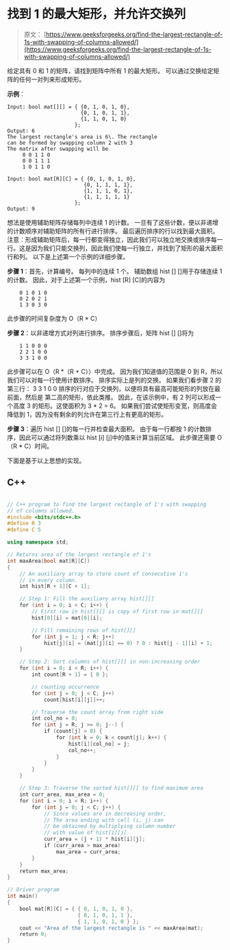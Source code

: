 # 找到 1 的最大矩形，并允许交换列

> 原文： [https://www.geeksforgeeks.org/find-the-largest-rectangle-of-1s-with-swapping-of-columns-allowed/](https://www.geeksforgeeks.org/find-the-largest-rectangle-of-1s-with-swapping-of-columns-allowed/)

给定具有 0 和 1 的矩阵，请找到矩阵中所有 1 的最大矩形。 可以通过交换给定矩阵的任何一对列来形成矩形。

**示例**：

```
Input: bool mat[][] = { {0, 1, 0, 1, 0},
                        {0, 1, 0, 1, 1},
                        {1, 1, 0, 1, 0}
                      };
Output: 6
The largest rectangle's area is 6\. The rectangle 
can be formed by swapping column 2 with 3
The matrix after swapping will be
     0 0 1 1 0
     0 0 1 1 1
     1 0 1 1 0

Input: bool mat[R][C] = { {0, 1, 0, 1, 0},
                         {0, 1, 1, 1, 1},
                         {1, 1, 1, 0, 1},
                         {1, 1, 1, 1, 1}
                      };
Output: 9

```



想法是使用辅助矩阵存储每列中连续 1 的计数。 一旦有了这些计数，便以非递增的计数顺序对辅助矩阵的所有行进行排序。 最后遍历排序的行以找到最大面积。
注意：形成辅助矩阵后，每一行都变得独立，因此我们可以独立地交换或排序每一行。这是因为我们只能交换列，因此我们使每一行独立，并找到了矩形的最大面积 行和列。
以下是上述第一个示例的详细步骤。

**步骤 1**：首先，计算编号。 每列中的连续 1 个。 辅助数组 hist [] []用于存储连续 1 的计数。 因此，对于上述第一个示例，hist [R] [C]的内容为

```
    0 1 0 1 0
    0 2 0 2 1
    1 3 0 3 0
```

此步骤的时间复杂度为 O（R * C）

**步骤 2**：以非递增方式对列进行排序。 排序步骤后，矩阵 hist [] []将为

```
    1 1 0 0 0
    2 2 1 0 0
    3 3 1 0 0
```

此步骤可以在 O（R *（R + C））中完成。 因为我们知道值的范围是 0 到 R，所以我们可以对每一行使用计数排序。
排序实际上是列的交换。 如果我们看步骤 2 的第三行：
3 3 1 0 0
排序的行对应于交换列，以便将具有最高可能矩形的列放在最前面，然后是 第二高的矩形，依此类推。 因此，在该示例中，有 2 列可以形成一个高度 3 的矩形。这使面积为 3 * 2 = 6。 如果我们尝试使矩形变宽，则高度会降低到 1，因为没有剩余的列允许在第三行上有更高的矩形。

**步骤 3**：遍历 hist [] []的每一行并检查最大面积。 由于每一行都按 1 的计数排序，因此可以通过将列数乘以 hist [i] [j]中的值来计算当前区域。 此步骤还需要 O（R * C）时间。

下面是基于以上思想的实现。

## C++ 

```cpp

// C++ program to find the largest rectangle of 1's with swapping 
// of columns allowed. 
#include <bits/stdc++.h> 
#define R 3 
#define C 5 

using namespace std; 

// Returns area of the largest rectangle of 1's 
int maxArea(bool mat[R][C]) 
{ 
    // An auxiliary array to store count of consecutive 1's 
    // in every column. 
    int hist[R + 1][C + 1]; 

    // Step 1: Fill the auxiliary array hist[][] 
    for (int i = 0; i < C; i++) { 
        // First row in hist[][] is copy of first row in mat[][] 
        hist[0][i] = mat[0][i]; 

        // Fill remaining rows of hist[][] 
        for (int j = 1; j < R; j++) 
            hist[j][i] = (mat[j][i] == 0) ? 0 : hist[j - 1][i] + 1; 
    } 

    // Step 2: Sort columns of hist[][] in non-increasing order 
    for (int i = 0; i < R; i++) { 
        int count[R + 1] = { 0 }; 

        // counting occurrence 
        for (int j = 0; j < C; j++) 
            count[hist[i][j]]++; 

        // Traverse the count array from right side 
        int col_no = 0; 
        for (int j = R; j >= 0; j--) { 
            if (count[j] > 0) { 
                for (int k = 0; k < count[j]; k++) { 
                    hist[i][col_no] = j; 
                    col_no++; 
                } 
            } 
        } 
    } 

    // Step 3: Traverse the sorted hist[][] to find maximum area 
    int curr_area, max_area = 0; 
    for (int i = 0; i < R; i++) { 
        for (int j = 0; j < C; j++) { 
            // Since values are in decreasing order, 
            // The area ending with cell (i, j) can 
            // be obtained by multiplying column number 
            // with value of hist[i][j] 
            curr_area = (j + 1) * hist[i][j]; 
            if (curr_area > max_area) 
                max_area = curr_area; 
        } 
    } 
    return max_area; 
} 

// Driver program 
int main() 
{ 
    bool mat[R][C] = { { 0, 1, 0, 1, 0 }, 
                       { 0, 1, 0, 1, 1 }, 
                       { 1, 1, 0, 1, 0 } }; 
    cout << "Area of the largest rectangle is " << maxArea(mat); 
    return 0; 
} 

```